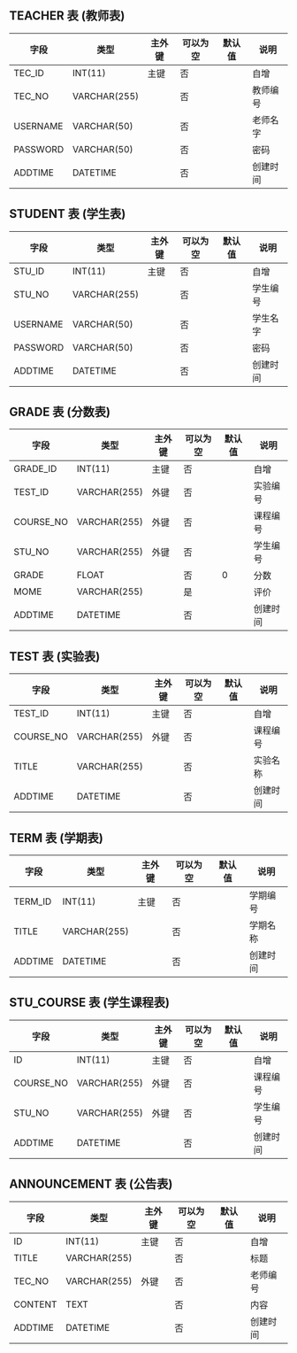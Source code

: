 ## TEACHER 表 (教师表)

字段| 类型| 主外键 | 可以为空|默认值|说明|
---|---|---|---|---|---|
TEC_ID | INT(11)| 主键|否||自增|
TEC_NO|VARCHAR(255)| |否||教师编号|
USERNAME|VARCHAR(50)||否||老师名字|
PASSWORD|VARCHAR(50)||否||密码|
ADDTIME | DATETIME| |否||创建时间|

## STUDENT 表 (学生表)

字段| 类型| 主外键 | 可以为空|默认值|说明|
---|---|---|---|---|---|
STU_ID | INT(11)| 主键|否||自增|
STU_NO|VARCHAR(255)| |否||学生编号|
USERNAME|VARCHAR(50)||否||学生名字|
PASSWORD|VARCHAR(50)||否||密码|
ADDTIME | DATETIME| |否||创建时间|

## GRADE 表 (分数表)

字段| 类型| 主外键 | 可以为空|默认值|说明|
---|---|---|---|---|---|
GRADE_ID | INT(11)| 主键|否||自增|
TEST_ID|VARCHAR(255)|外键|否||实验编号|
COURSE_NO|VARCHAR(255)|外键|否||课程编号|
STU_NO|VARCHAR(255)|外键|否||学生编号|
GRADE|FLOAT||否|0|分数|
MOME | VARCHAR(255)| |是||评价|
ADDTIME | DATETIME| |否||创建时间|

## TEST 表 (实验表)

字段| 类型| 主外键 | 可以为空|默认值|说明|
---|---|---|---|---|---|
TEST_ID | INT(11)| 主键|否||自增|
COURSE_NO|VARCHAR(255)|外键|否||课程编号|
TITLE|VARCHAR(255)||否||实验名称|
ADDTIME | DATETIME| |否||创建时间|

## TERM 表 (学期表)

字段| 类型| 主外键 | 可以为空|默认值|说明|
---|---|---|---|---|---|
TERM_ID | INT(11)| 主键|否||学期编号|
TITLE|VARCHAR(255)||否||学期名称|
ADDTIME | DATETIME| |否||创建时间|

## STU_COURSE 表 (学生课程表)

字段| 类型| 主外键 | 可以为空|默认值|说明|
---|---|---|---|---|---|
ID | INT(11)| 主键|否||自增|
COURSE_NO|VARCHAR(255)|外键|否||课程编号|
STU_NO|VARCHAR(255)|外键|否||学生编号|
ADDTIME | DATETIME| |否||创建时间|

## ANNOUNCEMENT 表 (公告表)

字段| 类型| 主外键 | 可以为空|默认值|说明|
---|---|---|---|---|---|
ID | INT(11)| 主键|否||自增|
TITLE|VARCHAR(255)| |否||标题|
TEC_NO|VARCHAR(255)|外键|否||老师编号|
CONTENT|TEXT| |否||内容|
ADDTIME | DATETIME| |否||创建时间|
